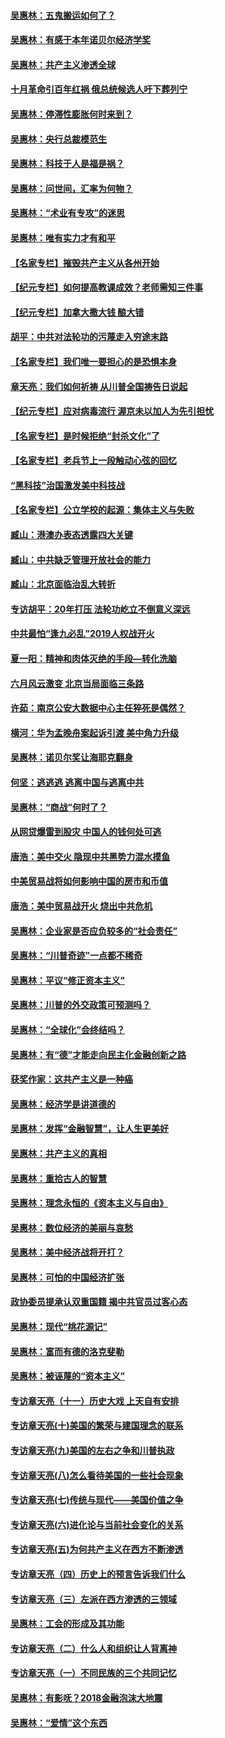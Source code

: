 #### [吴惠林：五鬼搬运如何了？](../pages/nsc423/n9925338.md?t=03140903)
#### [吴惠林：有感于本年诺贝尔经济学奖](../pages/nsc423/n9871883.md?t=03140903)
#### [吴惠林：共产主义渗透全球](../pages/nsc423/n9812748.md?t=03140903)
#### [十月革命引百年红祸 俄总统候选人吁下葬列宁](../pages/nsc423/n9810182.md?t=03140903)
#### [吴惠林：停滞性膨胀何时来到？](../pages/nsc423/n9764136.md?t=03140903)
#### [吴惠林：央行总裁模范生](../pages/nsc423/n9728134.md?t=03140903)
#### [吴惠林：科技于人是福是祸？](../pages/nsc423/n9672982.md?t=03140903)
#### [吴惠林：问世间，汇率为何物？](../pages/nsc423/n9621788.md?t=03140903)
#### [吴惠林：“术业有专攻”的迷思](../pages/nsc423/n9580363.md?t=03140903)
#### [吴惠林：唯有实力才有和平](../pages/nsc423/n9529599.md?t=03140903)
#### [【名家专栏】摧毁共产主义从各州开始](../pages/nsc423/n13076376.md?t=03140903)
#### [【纪元专栏】如何提高教课成效？老师需知三件事](../pages/nsc423/n12417848.md?t=03140903)
#### [【纪元专栏】加拿大撒大钱 酿大错](../pages/nsc423/n12406564.md?t=03140903)
#### [胡平：中共对法轮功的污蔑走入穷途末路](../pages/nsc423/n12266737.md?t=03140903)
#### [【名家专栏】我们唯一要担心的是恐惧本身](../pages/nsc423/n12073492.md?t=03140903)
#### [章天亮：我们如何祈祷 从川普全国祷告日说起](../pages/nsc423/n11944627.md?t=03140903)
#### [【纪元专栏】应对病毒流行 渥京未以加人为先引担忧](../pages/nsc423/n11875714.md?t=03140903)
#### [【名家专栏】是时候拒绝“封杀文化”了](../pages/nsc423/n11814093.md?t=03140903)
#### [【名家专栏】老兵节上一段触动心弦的回忆](../pages/nsc423/n11646016.md?t=03140903)
#### [“黑科技”治国激发美中科技战](../pages/nsc423/n11638056.md?t=03140903)
#### [【名家专栏】公立学校的起源：集体主义与失败](../pages/nsc423/n11601833.md?t=03140903)
#### [臧山：港澳办表态透露四大关键](../pages/nsc423/n11421628.md?t=03140903)
#### [臧山：中共缺乏管理开放社会的能力](../pages/nsc423/n11407457.md?t=03140903)
#### [臧山：北京面临治乱大转折](../pages/nsc423/n11406895.md?t=03140903)
#### [专访胡平：20年打压 法轮功屹立不倒意义深远](../pages/nsc423/n11398800.md?t=03140903)
#### [中共最怕“逢九必乱”2019人权战开火](../pages/nsc423/n11385248.md?t=03140903)
#### [夏一阳：精神和肉体灭绝的手段—转化洗脑](../pages/nsc423/n11368250.md?t=03140903)
#### [六月风云激变 北京当局面临三条路](../pages/nsc423/n11313668.md?t=03140903)
#### [许茹：南京公安大数据中心主任猝死是偶然？](../pages/nsc423/n11064744.md?t=03140903)
#### [横河：华为孟晚舟案起诉引渡 美中角力升级](../pages/nsc423/n11027230.md?t=03140903)
#### [吴惠林：诺贝尔奖让海耶克翻身](../pages/nsc423/n10890049.md?t=03140903)
#### [何坚：逃逃逃 逃离中国与逃离中共](../pages/nsc423/n10592891.md?t=03140903)
#### [吴惠林：“商战”何时了？](../pages/nsc423/n10573558.md?t=03140903)
#### [从网贷爆雷到股灾 中国人的钱何处可逃](../pages/nsc423/n10572800.md?t=03140903)
#### [唐浩：美中交火 隐现中共黑势力混水摸鱼](../pages/nsc423/n10544040.md?t=03140903)
#### [中美贸易战将如何影响中国的房市和币值](../pages/nsc423/n10543697.md?t=03140903)
#### [唐浩：美中贸易战开火 烧出中共危机](../pages/nsc423/n10540126.md?t=03140903)
#### [吴惠林：企业家是否应负较多的“社会责任”](../pages/nsc423/n10535022.md?t=03140903)
#### [吴惠林：“川普奇迹”一点都不稀奇](../pages/nsc423/n10512808.md?t=03140903)
#### [吴惠林：平议“修正资本主义”](../pages/nsc423/n10495724.md?t=03140903)
#### [吴惠林：川普的外交政策可预测吗？](../pages/nsc423/n10462387.md?t=03140903)
#### [吴惠林：“全球化”会终结吗？](../pages/nsc423/n10452838.md?t=03140903)
#### [吴惠林：有“德”才能走向民主化金融创新之路](../pages/nsc423/n10432292.md?t=03140903)
#### [获奖作家：这共产主义是一种癌](../pages/nsc423/n10431541.md?t=03140903)
#### [吴惠林：经济学是讲道德的](../pages/nsc423/n10398014.md?t=03140903)
#### [吴惠林：发挥“金融智慧”，让人生更美好](../pages/nsc423/n10375019.md?t=03140903)
#### [吴惠林：共产主义的真相](../pages/nsc423/n10351394.md?t=03140903)
#### [吴惠林：重拾古人的智慧](../pages/nsc423/n10337691.md?t=03140903)
#### [吴惠林：理念永恒的《资本主义与自由》](../pages/nsc423/n10316274.md?t=03140903)
#### [吴惠林：数位经济的美丽与哀愁](../pages/nsc423/n10292946.md?t=03140903)
#### [吴惠林：美中经济战将开打？](../pages/nsc423/n10258825.md?t=03140903)
#### [吴惠林：可怕的中国经济扩张](../pages/nsc423/n10219147.md?t=03140903)
#### [政协委员提承认双重国籍 揭中共官员过客心态](../pages/nsc423/n10208809.md?t=03140903)
#### [吴惠林：现代“桃花源记”](../pages/nsc423/n10185234.md?t=03140903)
#### [吴惠林：富而有德的洛克斐勒](../pages/nsc423/n10142264.md?t=03140903)
#### [吴惠林：被诬蔑的“资本主义”](../pages/nsc423/n10124816.md?t=03140903)
#### [专访章天亮（十一）历史大戏 上天自有安排](../pages/nsc423/n10094905.md?t=03140903)
#### [专访章天亮(十)美国的繁荣与建国理念的联系](../pages/nsc423/n10094899.md?t=03140903)
#### [专访章天亮(九)美国的左右之争和川普执政](../pages/nsc423/n10094889.md?t=03140903)
#### [专访章天亮(八)怎么看待美国的一些社会现象](../pages/nsc423/n10094857.md?t=03140903)
#### [专访章天亮(七)传统与现代——美国价值之争](../pages/nsc423/n10093140.md?t=03140903)
#### [专访章天亮(六)进化论与当前社会变化的关系](../pages/nsc423/n10092036.md?t=03140903)
#### [专访章天亮(五)为何共产主义在西方不断渗透](../pages/nsc423/n10083620.md?t=03140903)
#### [专访章天亮（四）历史上的预言告诉我们什么](../pages/nsc423/n10083606.md?t=03140903)
#### [专访章天亮（三）左派在西方渗透的三领域](../pages/nsc423/n10081115.md?t=03140903)
#### [吴惠林：工会的形成及其功能](../pages/nsc423/n10080633.md?t=03140903)
#### [专访章天亮（二）什么人和组织让人背离神](../pages/nsc423/n10076637.md?t=03140903)
#### [专访章天亮（一）不同民族的三个共同记忆](../pages/nsc423/n10074188.md?t=03140903)
#### [吴惠林：有影呒？2018金融泡沫大地震](../pages/nsc423/n10040534.md?t=03140903)
#### [吴惠林：“爱情”这个东西](../pages/nsc423/n10019423.md?t=03140903)
